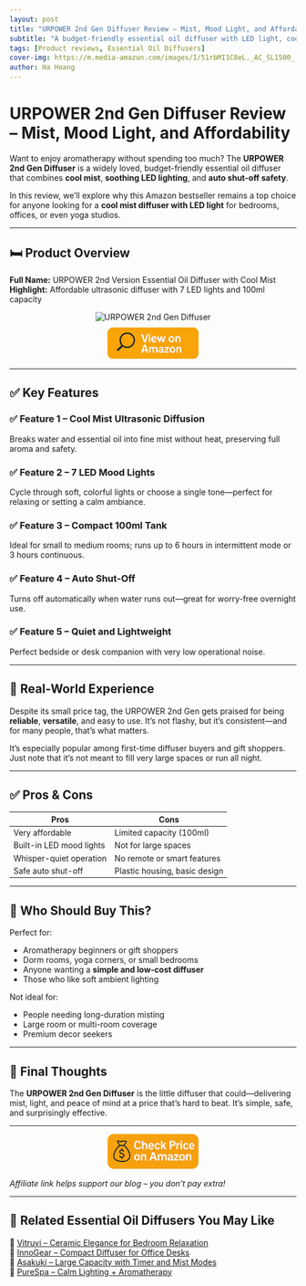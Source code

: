 ```yaml
---
layout: post
title: "URPOWER 2nd Gen Diffuser Review – Mist, Mood Light, and Affordability"
subtitle: "A budget-friendly essential oil diffuser with LED light, cool mist, and automatic shut-off."
tags: [Product reviews, Essential Oil Diffusers]
cover-img: https://m.media-amazon.com/images/I/51rbMI1C8eL._AC_SL1500_.jpg
author: Ha Hoang
---
```


# URPOWER 2nd Gen Diffuser Review – Mist, Mood Light, and Affordability

Want to enjoy aromatherapy without spending too much? The **URPOWER 2nd Gen Diffuser** is a widely loved, budget-friendly essential oil diffuser that combines **cool mist**, **soothing LED lighting**, and **auto shut-off safety**.

In this review, we’ll explore why this Amazon bestseller remains a top choice for anyone looking for a **cool mist diffuser with LED light** for bedrooms, offices, or even yoga studios.

---

## 🛏️ Product Overview

**Full Name:** URPOWER 2nd Version Essential Oil Diffuser with Cool Mist  
**Highlight:** Affordable ultrasonic diffuser with 7 LED lights and 100ml capacity

<div style="text-align:center;">
  <img src="https://m.media-amazon.com/images/I/51rbMI1C8eL._AC_SL1500_.jpg" alt="URPOWER 2nd Gen Diffuser" style="width:400px; height:auto;" />
  <br/>
  <a href="https://www.amazon.com/URPOWER-Essential-Ultrasonic-Humidifier-Continuous/dp/B0118Q011M?tag=havan00e-20" target="_blank" rel="nofollow sponsored noopener">
    <img src="/assets/img/view.png" alt="View on Amazon" style="width:160px; height:auto; margin-top:10px;" />
  </a>
</div>

---

## ✅ Key Features

### ✅ Feature 1 – Cool Mist Ultrasonic Diffusion  
Breaks water and essential oil into fine mist without heat, preserving full aroma and safety.

### ✅ Feature 2 – 7 LED Mood Lights  
Cycle through soft, colorful lights or choose a single tone—perfect for relaxing or setting a calm ambiance.

### ✅ Feature 3 – Compact 100ml Tank  
Ideal for small to medium rooms; runs up to 6 hours in intermittent mode or 3 hours continuous.

### ✅ Feature 4 – Auto Shut-Off  
Turns off automatically when water runs out—great for worry-free overnight use.

### ✅ Feature 5 – Quiet and Lightweight  
Perfect bedside or desk companion with very low operational noise.

---

## 🧪 Real-World Experience

Despite its small price tag, the URPOWER 2nd Gen gets praised for being **reliable**, **versatile**, and easy to use. It’s not flashy, but it’s consistent—and for many people, that’s what matters.

It’s especially popular among first-time diffuser buyers and gift shoppers. Just note that it’s not meant to fill very large spaces or run all night.

---

## ✅ Pros & Cons

| Pros | Cons |
|------|------|
| Very affordable | Limited capacity (100ml) |
| Built-in LED mood lights | Not for large spaces |
| Whisper-quiet operation | No remote or smart features |
| Safe auto shut-off | Plastic housing, basic design |

---

## 👥 Who Should Buy This?

Perfect for:

- Aromatherapy beginners or gift shoppers  
- Dorm rooms, yoga corners, or small bedrooms  
- Anyone wanting a **simple and low-cost diffuser**  
- Those who like soft ambient lighting

Not ideal for:

- People needing long-duration misting  
- Large room or multi-room coverage  
- Premium decor seekers

---

## 🤔 Final Thoughts

The **URPOWER 2nd Gen Diffuser** is the little diffuser that could—delivering mist, light, and peace of mind at a price that’s hard to beat. It’s simple, safe, and surprisingly effective.

---

<div style="text-align:center;">
  <a href="https://www.amazon.com/URPOWER-Essential-Ultrasonic-Humidifier-Continuous/dp/B0118Q011M?tag=havan00e-20" target="_blank" rel="nofollow sponsored noopener">
    <img src="/assets/img/checkprice.png" alt="Check price on Amazon" style="width:160px; height:auto;" />
  </a>
</div>

*Affiliate link helps support our blog – you don’t pay extra!*

---

## 🧾 Related Essential Oil Diffusers You May Like

<ul style="list-style: none; padding-left: 0;">
  <li>🔗 <a href="/2025-05-14-vitruvi-stone-diffuser-review/">Vitruvi – Ceramic Elegance for Bedroom Relaxation</a></li>
  <li>🔗 <a href="/2025-05-14-innogear-diffuser-review/">InnoGear – Compact Diffuser for Office Desks</a></li>
  <li>🔗 <a href="/2025-05-14-asakuki-500ml-diffuser-review/">Asakuki – Large Capacity with Timer and Mist Modes</a></li>
  <li>🔗 <a href="/2025-05-14-purespa-diffuser-review/">PureSpa – Calm Lighting + Aromatherapy</a></li>
</ul>
